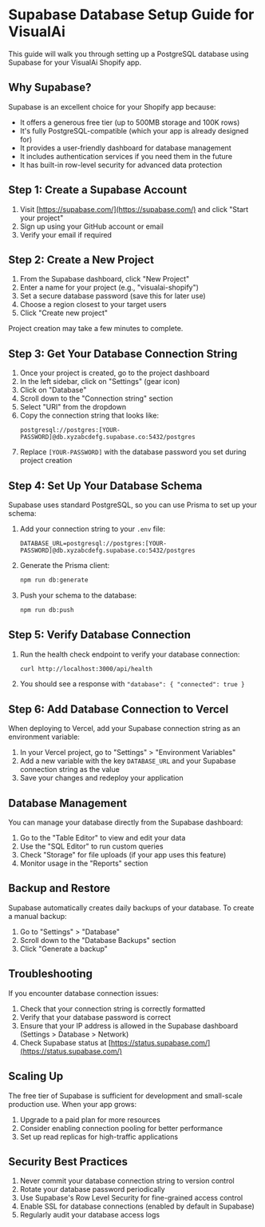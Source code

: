 # Supabase Database Setup Guide for VisualAi

This guide will walk you through setting up a PostgreSQL database using Supabase for your VisualAi Shopify app.

## Why Supabase?

Supabase is an excellent choice for your Shopify app because:
- It offers a generous free tier (up to 500MB storage and 100K rows)
- It's fully PostgreSQL-compatible (which your app is already designed for)
- It provides a user-friendly dashboard for database management
- It includes authentication services if you need them in the future
- It has built-in row-level security for advanced data protection

## Step 1: Create a Supabase Account

1. Visit [https://supabase.com/](https://supabase.com/) and click "Start your project"
2. Sign up using your GitHub account or email
3. Verify your email if required

## Step 2: Create a New Project

1. From the Supabase dashboard, click "New Project"
2. Enter a name for your project (e.g., "visualai-shopify")
3. Set a secure database password (save this for later use)
4. Choose a region closest to your target users
5. Click "Create new project"

Project creation may take a few minutes to complete.

## Step 3: Get Your Database Connection String

1. Once your project is created, go to the project dashboard
2. In the left sidebar, click on "Settings" (gear icon)
3. Click on "Database"
4. Scroll down to the "Connection string" section
5. Select "URI" from the dropdown
6. Copy the connection string that looks like:
   ```
   postgresql://postgres:[YOUR-PASSWORD]@db.xyzabcdefg.supabase.co:5432/postgres
   ```
7. Replace `[YOUR-PASSWORD]` with the database password you set during project creation

## Step 4: Set Up Your Database Schema

Supabase uses standard PostgreSQL, so you can use Prisma to set up your schema:

1. Add your connection string to your `.env` file:
   ```
   DATABASE_URL=postgresql://postgres:[YOUR-PASSWORD]@db.xyzabcdefg.supabase.co:5432/postgres
   ```

2. Generate the Prisma client:
   ```bash
   npm run db:generate
   ```

3. Push your schema to the database:
   ```bash
   npm run db:push
   ```

## Step 5: Verify Database Connection

1. Run the health check endpoint to verify your database connection:
   ```bash
   curl http://localhost:3000/api/health
   ```

2. You should see a response with `"database": { "connected": true }`

## Step 6: Add Database Connection to Vercel

When deploying to Vercel, add your Supabase connection string as an environment variable:

1. In your Vercel project, go to "Settings" > "Environment Variables"
2. Add a new variable with the key `DATABASE_URL` and your Supabase connection string as the value
3. Save your changes and redeploy your application

## Database Management

You can manage your database directly from the Supabase dashboard:

1. Go to the "Table Editor" to view and edit your data
2. Use the "SQL Editor" to run custom queries
3. Check "Storage" for file uploads (if your app uses this feature)
4. Monitor usage in the "Reports" section

## Backup and Restore

Supabase automatically creates daily backups of your database. To create a manual backup:

1. Go to "Settings" > "Database"
2. Scroll down to the "Database Backups" section
3. Click "Generate a backup"

## Troubleshooting

If you encounter database connection issues:

1. Check that your connection string is correctly formatted
2. Verify that your database password is correct
3. Ensure that your IP address is allowed in the Supabase dashboard (Settings > Database > Network)
4. Check Supabase status at [https://status.supabase.com/](https://status.supabase.com/)

## Scaling Up

The free tier of Supabase is sufficient for development and small-scale production use. When your app grows:

1. Upgrade to a paid plan for more resources
2. Consider enabling connection pooling for better performance
3. Set up read replicas for high-traffic applications

## Security Best Practices

1. Never commit your database connection string to version control
2. Rotate your database password periodically
3. Use Supabase's Row Level Security for fine-grained access control
4. Enable SSL for database connections (enabled by default in Supabase)
5. Regularly audit your database access logs
